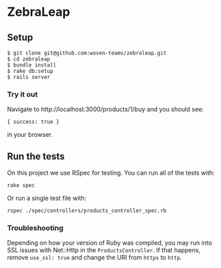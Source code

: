 # ZebraLeap

## Setup

    $ git clone git@github.com:woven-teams/zebraleap.git
    $ cd zebraleap
    $ bundle install
    $ rake db:setup
    $ rails server

### Try it out

Navigate to http://localhost:3000/products/1/buy and you should see:

    { success: true }

in your browser.

## Run the tests

On this project we use RSpec for testing. You can run all of the tests with:

`rake spec`

Or run a single test file with:

`rspec ./spec/controllers/products_controller_spec.rb`

### Troubleshooting

Depending on how your version of Ruby was compiled, you may run into SSL
issues with Net::Http in the `ProductsController`. If that happens, remove
`use_ssl: true` and change the URI from `https` to `http`.

